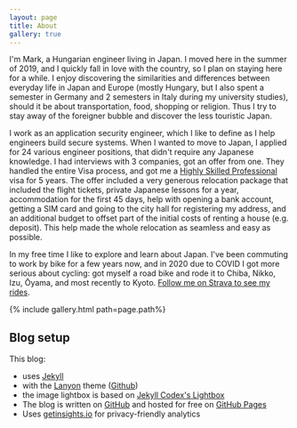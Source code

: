 ```yaml
---
layout: page
title: About
gallery: true
---
```


I'm Mark, a Hungarian engineer living in Japan. I moved here in the summer of 2019, and I quickly fall in love with the country, so I plan on staying here for a while. I enjoy discovering the similarities and differences between everyday life in Japan and Europe (mostly Hungary, but I also spent a semester in Germany and 2 semesters in Italy during my university studies), should it be about transportation, food, shopping or religion. Thus I try to stay away of the foreigner bubble and discover the less touristic Japan.

I work as an application security engineer, which I like to define as I help engineers build secure systems. When I wanted to move to Japan, I applied for 24 various engineer positions, that didn't require any Japanese knowledge. I had interviews with 3 companies, got an offer from one. They handled the entire Visa process, and got me a [Highly Skilled Professional](https://www.mofa.go.jp/j_info/visit/visa/long/visa16.html) visa for 5 years. The offer included a very generous relocation package that included the flight tickets, private Japanese lessons for a year, accommodation for the first 45 days, help with opening a bank account, getting a SIM card and going to the city hall for registering my address, and an additional budget to offset part of the initial costs of renting a house (e.g. deposit). This help made the whole relocation as seamless and easy as possible.

In my free time I like to explore and learn about Japan. I've been commuting to work by bike for a few years now, and in 2020 due to COVID I got more serious about cycling: got myself a road bike and rode it to Chiba, Nikko, Izu, Ōyama, and most recently to Kyoto. [Follow me on Strava to see my rides](https://www.strava.com/athletes/45869674).

{% include gallery.html path=page.path%}


## Blog setup

This blog:

* uses [Jekyll](https://jekyllrb.com)
* with the [Lanyon](http://lanyon.getpoole.com) theme ([Github](https://github.com/poole/lanyon))
* the image lightbox is based on [Jekyll Codex's Lightbox](https://jekyllcodex.org/without-plugin/lightbox/)
* The blog is written on [GitHub](https://github.com/markszabo/markszabo.github.io) and hosted for free on [GitHub Pages](https://pages.github.com)
* Uses [getinsights.io](https://getinsights.io/) for privacy-friendly analytics
